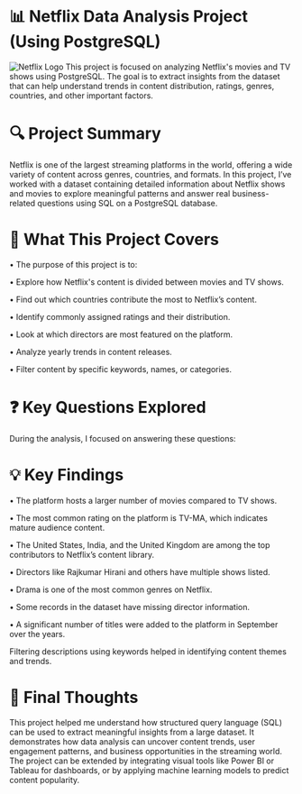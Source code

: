 # 📊 Netflix Data Analysis Project (Using PostgreSQL)
![Netflix Logo](https://github.com/132006-bhumi/netflix_sql_project/blob/main/download%20(3).jpeg)
This project is focused on analyzing Netflix's movies and TV shows using PostgreSQL. The goal is to extract insights from the dataset that can help understand trends in content distribution, ratings, genres, countries, and other important factors.
# 🔍 Project Summary
Netflix is one of the largest streaming platforms in the world, offering a wide variety of content across genres, countries, and formats. In this project, I’ve worked with a dataset containing detailed information about Netflix shows and movies to explore meaningful patterns and answer real business-related questions using SQL on a PostgreSQL database.
# 🎯 What This Project Covers
• The purpose of this project is to:

• Explore how Netflix's content is divided between movies and TV shows.

• Find out which countries contribute the most to Netflix’s content.

• Identify commonly assigned ratings and their distribution.

• Look at which directors are most featured on the platform.

• Analyze yearly trends in content releases.

• Filter content by specific keywords, names, or categories.
# ❓ Key Questions Explored
During the analysis, I focused on answering these questions:
# 💡 Key Findings
• The platform hosts a larger number of movies compared to TV shows.

• The most common rating on the platform is TV-MA, which indicates mature audience content.

• The United States, India, and the United Kingdom are among the top contributors to Netflix’s content library.

• Directors like Rajkumar Hirani and others have multiple shows listed.

• Drama is one of the most common genres on Netflix.

• Some records in the dataset have missing director information.

• A significant number of titles were added to the platform in September over the years.

Filtering descriptions using keywords helped in identifying content themes and trends.
# 📌 Final Thoughts
This project helped me understand how structured query language (SQL) can be used to extract meaningful insights from a large dataset. It demonstrates how data analysis can uncover content trends, user engagement patterns, and business opportunities in the streaming world.
The project can be extended by integrating visual tools like Power BI or Tableau for dashboards, or by applying machine learning models to predict content popularity.





